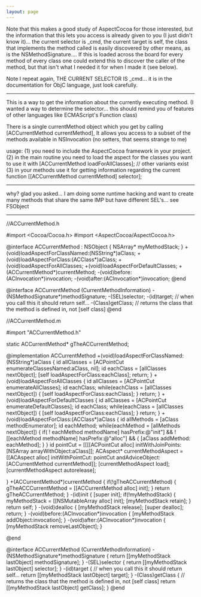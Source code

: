 ```yaml
---
layout: page
---
```



Note that this makes a good study of AspectCocoa for those interested, but the information that this lets you access is already given to you (I just didn't know it)... the current selector is _cmd, the current target is self, the class that implements the method called is easily discovered by other means, as is the NSMethodSignature.... If this is loaded across the board for every method of every class one could extend this to discover the caller of the method, but that isn't what I needed it for when I made it (see below).   

Note I repeat again, THE CURRENT SELECTOR IS _cmd... it is in the documentation for ObjC language, just look carefully.

----

This is a way to get the information about the currently executing method. (I wanted a way to determine the selector... this should remind you of features of other languages like ECMAScript's Function class)

There is a single currentMethod object which you get by calling [ACCurrentMethod currentMethod],  It allows you access to a subset of the methods available in NSInvocation (no setters, that seems strange to me)

usage:
	(1) you need to include the AspectCocoa framework in your project.
	(2) in the main routine you need to load the aspect for the classes you want to use it with
		[ACCurrentMethod loadForAllClasses]; // other variants exist
	(3) in your methods use it for getting information regarding the current function
		[[ACCurrentMethod currentMethod] selector];

----

why?  glad you asked... I am doing some runtime hacking and want to create many methods that share the same IMP but have different SEL's... see FSObject 

----

    
//ACCurrentMethod.h

#import <Cocoa/Cocoa.h>
#import <AspectCocoa/AspectCocoa.h>

@interface ACCurrentMethod : NSObject
{
	NSArray* myMethodStack;
}
+(void)loadAspectForClassNamed:(NSString*)aClass;
+(void)loadAspectForClass:(ACClass*)aClass;
+(void)loadAspectForAllClasses;
+(void)loadAspectForDefaultClasses;
+(ACCurrentMethod*)currentMethod;
-(void)before:(ACInvocation*)invocation;
-(void)after:(ACInvocation*)invocation;
@end

@interface ACCurrentMethod (CurrentMethodInformation)
-(NSMethodSignature*)methodSignature;
-(SEL)selector;
-(id)target; // when you call this it should return self...
-(Class)getClass; // returns the class that the method is defined in, not [self class]
@end

//ACCurrentMethod.m

#import "ACCurrentMethod.h"

static ACCurrentMethod* gTheACCurrentMethod;

@implementation ACCurrentMethod
+(void)loadAspectForClassNamed:(NSString*)aClass
{
	id allClasses = [ACPointCut enumerateClassesNamed:aClass, nil];
	id eachClass = [allClasses nextObject];
	[self loadAspectForClass:eachClass];
	return;
}
+(void)loadAspectForAllClasses
{
	id allClasses = [ACPointCut enumerateAllClasses];
	id eachClass;
	while(eachClass = [allClasses nextObject]) {
		[self loadAspectForClass:eachClass];
	}
	return;
}
+(void)loadAspectForDefaultClasses
{
	id allClasses = [ACPointCut enumerateDefaultClasses];
	id eachClass;
	while(eachClass = [allClasses nextObject]) {
		[self loadAspectForClass:eachClass];
	}
	return;
}
+(void)loadAspectForClass:(ACClass*)aClass
{
        id allMethods = [aClass methodEnumerator];
        id eachMethod;
        while(eachMethod = [allMethods nextObject]) {
        	if( ! eachMethod methodName] hasPrefix:@"init"] && 
                    ! [[eachMethod methodName] hasPrefix:@"alloc"] &&
                {
                	[aClass addMethod: eachMethod];
                }
        }
        id pointCut = [[[[ACPointCut alloc] initWithJoinPoints:[NSArray arrayWithObject:aClass]];
        ACAspect* currentMethodAspect = [[ACAspect alloc] 
                         initWithPointCut: pointCut  andAdviceObject: [ACCurrentMethod currentMethod]];
        [currentMethodAspect load];
        [currentMethodAspect autorelease];

}
+(ACCurrentMethod*)currentMethod
{
	if(!gTheACCurrentMethod) {
		gTheACCCurrentMethod = [[ACCurrentMethod alloc] init];
	}
	return gTheACCurrentMethod;	
}
-(id)init
{
	[super init];
	if(!myMethodStack) {
		myMethodStack = [[NSMutableArray alloc] init];
		[myMethodStack retain];
	}
	return self;
}
-(void)dealloc
{
	[myMethodStack release];
	[super dealloc];
	return;
}
-(void)before:(ACInvocation*)invocation
{
	[myMethodStack addObject:invocation];
}
-(void)after:(ACInvocation*)invocation
{
	[myMethodStack removeLastObject];
}

@end

@interface ACCurrentMethod (CurrentMethodInformation)
-(NSMethodSignature*)methodSignature
{
	return [[myMethodStack lastObject] methodSignature];
}
-(SEL)selector
{
	return [[myMethodStack lastObject] selector];
}
-(id)target
{
	// when you call this it should return self...
	return [[myMethodStack lastObject] target];
}
-(Class)getClass
{
	// returns the class that the method is defined in, not [self class]
	return [[myMethodStack lastObject] getClass];
}
@end
